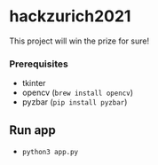 # hackzurich2021

This project will win the prize for sure!

### Prerequisites

- tkinter
- opencv (`brew install opencv`)
- pyzbar (`pip install pyzbar`)

## Run app

- `python3 app.py`
